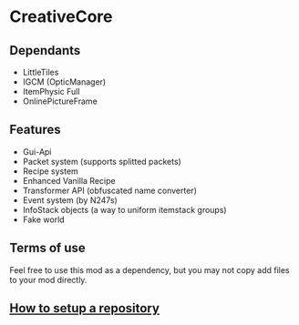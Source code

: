 # CreativeCore

## Dependants
- LittleTiles
- IGCM (OpticManager)
- ItemPhysic Full
- OnlinePictureFrame

## Features
- Gui-Api
- Packet system (supports splitted packets)
- Recipe system
- Enhanced Vanilla Recipe
- Transformer API (obfuscated name converter)
- Event system (by N247s)
- InfoStack objects (a way to uniform itemstack groups)
- Fake world

## Terms of use
Feel free to use this mod as a dependency, but you may not copy add files to your mod directly.

## [How to setup a repository](https://www.youtube.com/watch?v=7Ahshi_QjM4)
